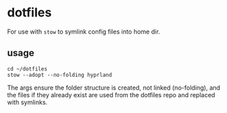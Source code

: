 # dotfiles

For use with `stow` to symlink config files into home dir.

## usage

```shell
cd ~/dotfiles
stow --adopt --no-folding hyprland
```

The args ensure the folder structure is created, not linked (no-folding), and
the files if they already exist are used from the dotfiles repo and replaced
with symlinks.
